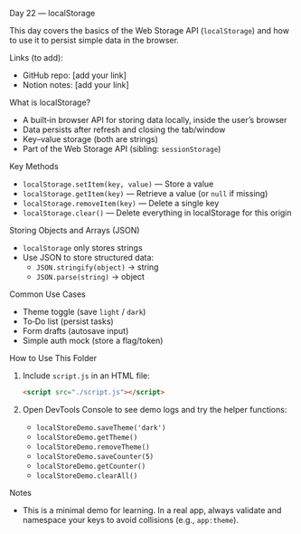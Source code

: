 Day 22 — localStorage

This day covers the basics of the Web Storage API (`localStorage`) and how to use it to persist simple data in the browser.

Links (to add):
- GitHub repo: [add your link]
- Notion notes: [add your link]

What is localStorage?
- A built‑in browser API for storing data locally, inside the user’s browser
- Data persists after refresh and closing the tab/window
- Key–value storage (both are strings)
- Part of the Web Storage API (sibling: `sessionStorage`)

Key Methods
- `localStorage.setItem(key, value)` — Store a value
- `localStorage.getItem(key)` — Retrieve a value (or `null` if missing)
- `localStorage.removeItem(key)` — Delete a single key
- `localStorage.clear()` — Delete everything in localStorage for this origin

Storing Objects and Arrays (JSON)
- `localStorage` only stores strings
- Use JSON to store structured data:
  - `JSON.stringify(object)` → string
  - `JSON.parse(string)` → object

Common Use Cases
- Theme toggle (save `light` / `dark`)
- To‑Do list (persist tasks)
- Form drafts (autosave input)
- Simple auth mock (store a flag/token)

How to Use This Folder
1) Include `script.js` in an HTML file:

   ```html
   <script src="./script.js"></script>
   ```

2) Open DevTools Console to see demo logs and try the helper functions:

   - `localStoreDemo.saveTheme('dark')`
   - `localStoreDemo.getTheme()`
   - `localStoreDemo.removeTheme()`
   - `localStoreDemo.saveCounter(5)`
   - `localStoreDemo.getCounter()`
   - `localStoreDemo.clearAll()`

Notes
- This is a minimal demo for learning. In a real app, always validate and namespace your keys to avoid collisions (e.g., `app:theme`).